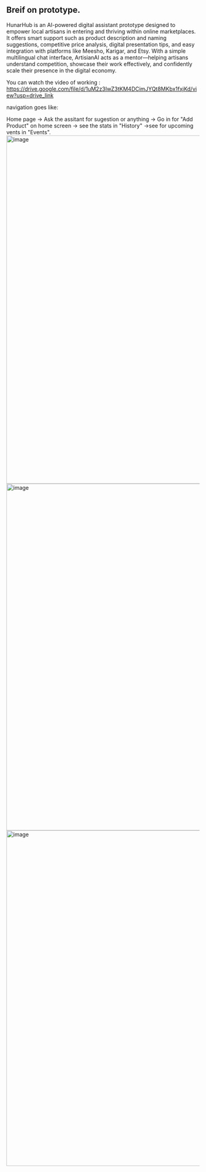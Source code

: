 ## Breif on prototype.

HunarHub is an AI-powered digital assistant prototype designed to empower local artisans in entering and thriving within online marketplaces. It offers smart support such as product description and naming suggestions, competitive price analysis, digital presentation tips, and easy integration with platforms like Meesho, Karigar, and Etsy. With a simple multilingual chat interface, ArtisianAI acts as a mentor—helping artisans understand competition, showcase their work effectively, and confidently scale their presence in the digital economy.

You can watch the video of working : https://drive.google.com/file/d/1uM2z3IwZ3tKM4DCimJYQt8MKbx1fxjKd/view?usp=drive_link

navigation goes like:

Home page -> Ask the assitant for sugestion or anything -> Go in for "Add Product" on home screen -> see the stats in "History" ->see for upcoming vents in "Events".
<img width="1919" height="909" alt="image" src="https://github.com/user-attachments/assets/d5c45910-0adf-41b8-b108-7d4626c5818d" />
<img width="1904" height="905" alt="image" src="https://github.com/user-attachments/assets/399ebed0-ad11-4a87-ba3f-a19c7f8246fa" />
<img width="1885" height="876" alt="image" src="https://github.com/user-attachments/assets/81a46d5b-142c-4a76-a528-6c3d1fb3c522" />
